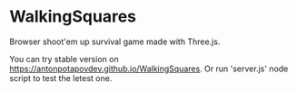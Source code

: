 # WalkingSquares
Browser shoot'em up survival game made with Three.js.

You can try stable version on https://antonpotapovdev.github.io/WalkingSquares.
Or run 'server.js' node script to test the letest one. 
